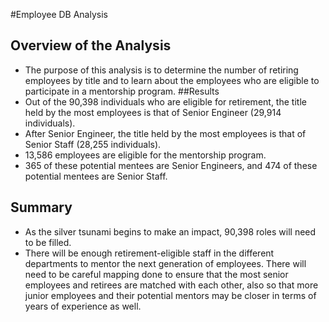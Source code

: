#Employee DB Analysis 
## Overview of the Analysis
-	The purpose of this analysis is to determine the number of retiring employees by title and to learn about the employees who are eligible to participate in a mentorship program. 
##Results
-	Out of the 90,398 individuals who are eligible for retirement, the title held by the most employees is that of Senior Engineer (29,914 individuals). 
-	After Senior Engineer, the title held by the most employees is that of Senior Staff (28,255 individuals).
-	13,586 employees are eligible for the mentorship program.
-	365 of these potential mentees are Senior Engineers, and 474 of these potential mentees are Senior Staff.

## Summary
-	As the silver tsunami begins to make an impact, 90,398 roles will need to be filled. 
-	There will be enough retirement-eligible staff in the different departments to mentor the next generation of employees. There will need to be careful mapping done to ensure that the most senior employees and retirees are matched with each other, also so that more junior employees and their potential mentors may be closer in terms of years of experience as well. 
